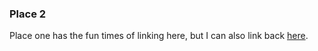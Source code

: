 
### Place 2

Place one has the fun times of linking here, but I can also link back [here](#place-1).
